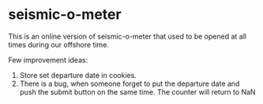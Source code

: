 # seismic-o-meter

This is an online version of seismic-o-meter that used to be opened at all times during our offshore time.

Few improvement ideas:
1. Store set departure date in cookies.
2. There is a bug, when someone forget to put the departure date and push the submit button on the same time. The counter will return to NaN
